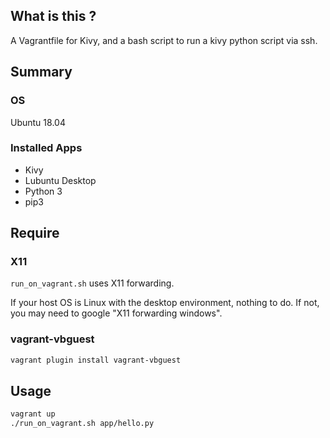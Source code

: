 ## What is this ?

A Vagrantfile for Kivy, and a bash script to run a kivy python script via ssh. 


## Summary

### OS

Ubuntu 18.04

### Installed Apps

* Kivy
* Lubuntu Desktop
* Python 3
* pip3


## Require

### X11

`run_on_vagrant.sh` uses X11 forwarding.

If your host OS is Linux with the desktop environment, nothing to do.
If not, you may need to google "X11 forwarding windows".


### vagrant-vbguest

```bash
vagrant plugin install vagrant-vbguest
```


## Usage

```bash
vagrant up
./run_on_vagrant.sh app/hello.py
```
